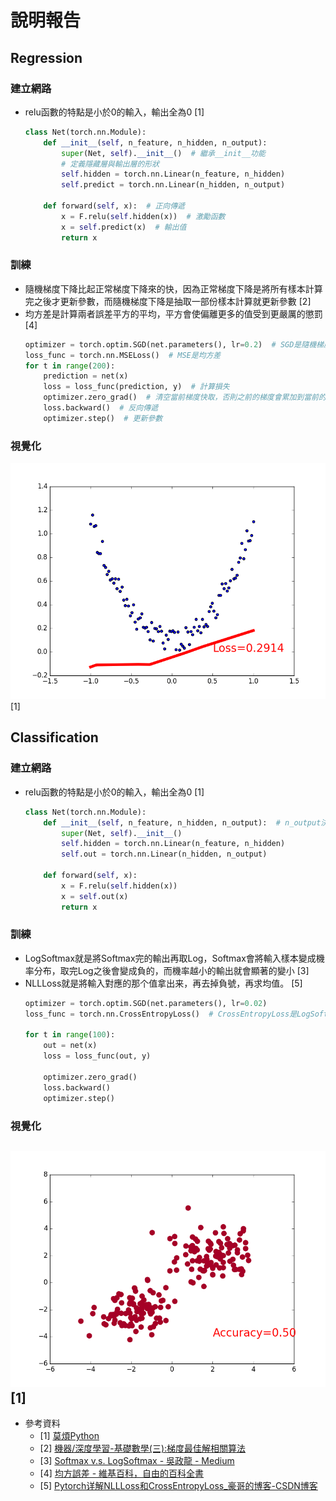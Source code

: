 # 說明報告
## Regression
### 建立網路
- relu函數的特點是小於0的輸入，輸出全為0 [1]
    ```py
    class Net(torch.nn.Module):
        def __init__(self, n_feature, n_hidden, n_output):
            super(Net, self).__init__()  # 繼承__init__功能
            # 定義隱藏層與輸出層的形狀
            self.hidden = torch.nn.Linear(n_feature, n_hidden)
            self.predict = torch.nn.Linear(n_hidden, n_output)

        def forward(self, x):  # 正向傳遞
            x = F.relu(self.hidden(x))  # 激勵函數 
            x = self.predict(x)  # 輸出值
            return x
    ```
### 訓練
- 隨機梯度下降比起正常梯度下降來的快，因為正常梯度下降是將所有樣本計算完之後才更新參數，而隨機梯度下降是抽取一部份樣本計算就更新參數 [2]
- 均方差是計算兩者誤差平方的平均，平方會使偏離更多的值受到更嚴厲的懲罰 [4]
    ```py
    optimizer = torch.optim.SGD(net.parameters(), lr=0.2)  # SGD是隨機梯度下降
    loss_func = torch.nn.MSELoss()  # MSE是均方差
    for t in range(200):
        prediction = net(x)
        loss = loss_func(prediction, y)  # 計算損失
        optimizer.zero_grad()  # 清空當前梯度快取，否則之前的梯度會累加到當前的梯度
        loss.backward()  # 反向傳遞
        optimizer.step()  # 更新參數
    ```
### 視覺化
![Regression](Regression.gif) [1]
## Classification
### 建立網路
- relu函數的特點是小於0的輸入，輸出全為0 [1]
    ```py
    class Net(torch.nn.Module):
        def __init__(self, n_feature, n_hidden, n_output):  # n_output決定分類的類別數
            super(Net, self).__init__()
            self.hidden = torch.nn.Linear(n_feature, n_hidden)
            self.out = torch.nn.Linear(n_hidden, n_output)

        def forward(self, x):
            x = F.relu(self.hidden(x)) 
            x = self.out(x)
            return x
    ```
### 訓練
- LogSoftmax就是將Softmax完的輸出再取Log，Softmax會將輸入樣本變成機率分布，取完Log之後會變成負的，而機率越小的輸出就會顯著的變小 [3]
- NLLLoss就是將輸入對應的那个值拿出来，再去掉負號，再求均值。 [5]
    ```py
    optimizer = torch.optim.SGD(net.parameters(), lr=0.02)
    loss_func = torch.nn.CrossEntropyLoss()  # CrossEntropyLoss是LogSoftmax+NLLLoss，

    for t in range(100):
        out = net(x)
        loss = loss_func(out, y)

        optimizer.zero_grad()
        loss.backward()
        optimizer.step()
    ```
### 視覺化
![Classification](Classification.gif) [1]
---
- 參考資料
    - [1] [莫煩Python](https://morvanzhou.github.io/tutorials/machine-learning/torch/)
    - [2] [機器/深度學習-基礎數學(三):梯度最佳解相關算法](https://medium.com/@chih.sheng.huang821/%E6%A9%9F%E5%99%A8%E5%AD%B8%E7%BF%92-%E5%9F%BA%E7%A4%8E%E6%95%B8%E5%AD%B8-%E4%B8%89-%E6%A2%AF%E5%BA%A6%E6%9C%80%E4%BD%B3%E8%A7%A3%E7%9B%B8%E9%97%9C%E7%AE%97%E6%B3%95-gradient-descent-optimization-algorithms-b61ed1478bd7)
    - [3] [Softmax v.s. LogSoftmax - 吳政龍 - Medium](https://medium.com/@ZhengLungWu/softmax-v-s-logsoftmax-7ce2323d32d3)
    - [4] [均方誤差 - 維基百科，自由的百科全書](https://zh.wikipedia.org/wiki/%E5%9D%87%E6%96%B9%E8%AF%AF%E5%B7%AE)
    - [5] [Pytorch详解NLLLoss和CrossEntropyLoss_豪哥的博客-CSDN博客](https://blog.csdn.net/qq_22210253/article/details/85229988)
